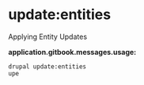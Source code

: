 # update:entities
Applying Entity Updates

**application.gitbook.messages.usage:**
```
drupal update:entities
upe
```
